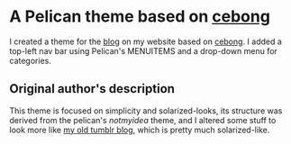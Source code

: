 # A Pelican theme based on [cebong][cebong] #

I created a theme for the [blog](https://www.nathanmorrison.net/blog/) on my website
based on [cebong][cebong]. I added a top-left nav bar using Pelican's MENUITEMS and a
drop-down menu for categories.

## Original author's description ##

This theme is focused on simplicity and solarized-looks, its structure was derived from the pelican's *notmyidea* theme, and I altered some stuff to look more like [my old tumblr blog](http://kecebongsoft.tumblr.com), which is pretty much solarized-like.


[cebong]: https://github.com/getpelican/pelican-themes/tree/master/cebong

